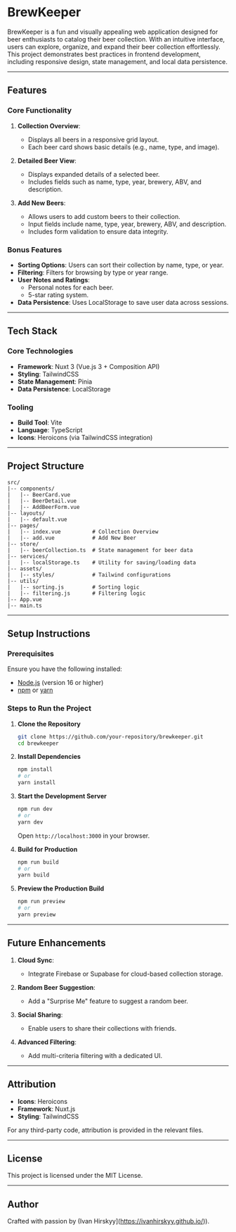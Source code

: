 # BrewKeeper

BrewKeeper is a fun and visually appealing web application designed for beer enthusiasts to catalog their beer collection. With an intuitive interface, users can explore, organize, and expand their beer collection effortlessly. This project demonstrates best practices in frontend development, including responsive design, state management, and local data persistence.

---

## Features

### Core Functionality
1. **Collection Overview**:
   - Displays all beers in a responsive grid layout.
   - Each beer card shows basic details (e.g., name, type, and image).

2. **Detailed Beer View**:
   - Displays expanded details of a selected beer.
   - Includes fields such as name, type, year, brewery, ABV, and description.

3. **Add New Beers**:
   - Allows users to add custom beers to their collection.
   - Input fields include name, type, year, brewery, ABV, and description.
   - Includes form validation to ensure data integrity.

### Bonus Features
- **Sorting Options**: Users can sort their collection by name, type, or year.
- **Filtering**: Filters for browsing by type or year range.
- **User Notes and Ratings**:
  - Personal notes for each beer.
  - 5-star rating system.
- **Data Persistence**: Uses LocalStorage to save user data across sessions.

---

## Tech Stack

### Core Technologies
- **Framework**: Nuxt 3 (Vue.js 3 + Composition API)
- **Styling**: TailwindCSS
- **State Management**: Pinia
- **Data Persistence**: LocalStorage

### Tooling
- **Build Tool**: Vite
- **Language**: TypeScript
- **Icons**: Heroicons (via TailwindCSS integration)

---

## Project Structure
```plaintext
src/
|-- components/
|   |-- BeerCard.vue
|   |-- BeerDetail.vue
|   |-- AddBeerForm.vue
|-- layouts/
|   |-- default.vue
|-- pages/
|   |-- index.vue          # Collection Overview
|   |-- add.vue            # Add New Beer
|-- store/
|   |-- beerCollection.ts  # State management for beer data
|-- services/
|   |-- localStorage.ts    # Utility for saving/loading data
|-- assets/
|   |-- styles/            # Tailwind configurations
|-- utils/
|   |-- sorting.js         # Sorting logic
|   |-- filtering.js       # Filtering logic
|-- App.vue
|-- main.ts
```

---

## Setup Instructions

### Prerequisites
Ensure you have the following installed:
- [Node.js](https://nodejs.org/) (version 16 or higher)
- [npm](https://www.npmjs.com/) or [yarn](https://yarnpkg.com/)

### Steps to Run the Project

1. **Clone the Repository**
   ```bash
   git clone https://github.com/your-repository/brewkeeper.git
   cd brewkeeper
   ```

2. **Install Dependencies**
   ```bash
   npm install
   # or
   yarn install
   ```

3. **Start the Development Server**
   ```bash
   npm run dev
   # or
   yarn dev
   ```
   Open `http://localhost:3000` in your browser.

4. **Build for Production**
   ```bash
   npm run build
   # or
   yarn build
   ```

5. **Preview the Production Build**
   ```bash
   npm run preview
   # or
   yarn preview
   ```

---

## Future Enhancements

1. **Cloud Sync**:
   - Integrate Firebase or Supabase for cloud-based collection storage.

2. **Random Beer Suggestion**:
   - Add a "Surprise Me" feature to suggest a random beer.

3. **Social Sharing**:
   - Enable users to share their collections with friends.

4. **Advanced Filtering**:
   - Add multi-criteria filtering with a dedicated UI.

---

## Attribution
- **Icons**: Heroicons
- **Framework**: Nuxt.js
- **Styling**: TailwindCSS

For any third-party code, attribution is provided in the relevant files.

---

## License
This project is licensed under the MIT License.

---

## Author
Crafted with passion by (Ivan Hirskyy](https://ivanhirskyy.github.io/)).
